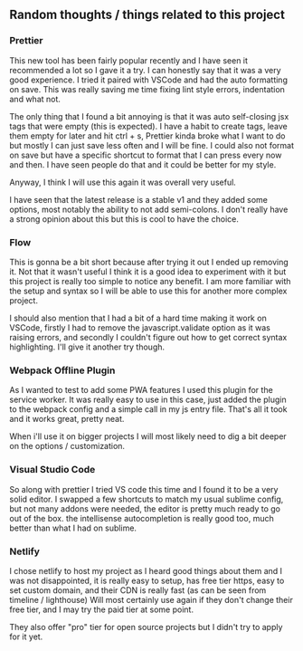 ## Random thoughts / things related to this project

### Prettier

This new tool has been fairly popular recently and I have seen it recommended a lot so I gave it a try.
I can honestly say that it was a very good experience.
I tried it paired with VSCode and had the auto formatting on save.
This was really saving me time fixing lint style errors, indentation and what not.

The only thing that I found a bit annoying is that it was auto self-closing jsx tags that were empty (this is expected). I have a habit to create tags, leave them empty for later and hit ctrl + s, Prettier kinda broke what I want to do but mostly I can just save less often and I will be fine. 
I could also not format on save but have a specific shortcut to format that I can press every now and then. I have seen people do that and it could be better for my style.

Anyway, I think I will use this again it was overall very useful.

I have seen that the latest release is a stable v1 and they added some options, most notably the ability to not add semi-colons. I don't really have a strong opinion about this but this is cool to have the choice.


### Flow

This is gonna be a bit short because after trying it out I ended up removing it. Not that it wasn't useful I think it is a good idea to experiment with it but this project is really too simple to notice any benefit.
I am more familiar with the setup and syntax so I will be able to use this for another more complex project.

I should also mention that I had a bit of a hard time making it work on VSCode, firstly I had to remove the javascript.validate option as it was raising errors, and secondly I couldn't figure out how to get correct syntax highlighting. I'll give it another try though.


### Webpack Offline Plugin

As I wanted to test to add some PWA features I used this plugin for the service worker. It was really easy to use in this case, just added the plugin to the webpack config and a simple call in my js entry file.
That's all it took and it works great, pretty neat.

When i'll use it on bigger projects I will most likely need to dig a bit deeper on the options / customization.


### Visual Studio Code

So along with prettier I tried VS code this time and I found it to be a very solid editor. I swapped a few shortcuts to match my usual sublime config, but not many addons were needed, the editor is pretty much ready to go out of the box.
the intellisense autocompletion is really good too, much better than what I had on sublime.


### Netlify

I chose netlify to host my project as I heard good things about them and I was not disappointed, it is really easy to setup, has free tier https, easy to set custom domain, and their CDN is really fast (as can be seen from timeline / lighthouse)
Will most certainly use again if they don't change their free tier, and I may try the paid tier at some point.

They also offer "pro" tier for open source projects but I didn't try to apply for it yet.
